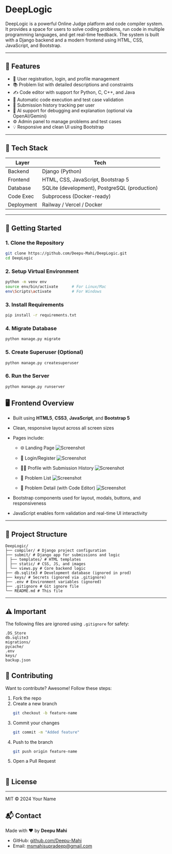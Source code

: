 # DeepLogic

DeepLogic is a powerful Online Judge platform and code compiler system. It provides a space for users to solve coding problems, run code in multiple programming languages, and get real-time feedback. The system is built with a Django backend and a modern frontend using HTML, CSS, JavaScript, and Bootstrap.

---

## 🌟 Features

- 🔐 User registration, login, and profile management  
- 📚 Problem list with detailed descriptions and constraints  
- ✍️ Code editor with support for Python, C, C++, and Java  
- 🧪 Automatic code execution and test case validation  
- 📜 Submission history tracking per user  
- 🧠 AI support for debugging and explanation (optional via OpenAI/Gemini)  
- ⚙️ Admin panel to manage problems and test cases  
- 💡 Responsive and clean UI using Bootstrap  

---

## 🧰 Tech Stack

| Layer      | Tech                          |
|------------|-------------------------------|
| Backend    | Django (Python)               |
| Frontend   | HTML, CSS, JavaScript, Bootstrap 5 |
| Database   | SQLite (development), PostgreSQL (production) |
| Code Exec  | Subprocess (Docker-ready)     |
| Deployment | Railway / Vercel / Docker     |

---

## 🚀 Getting Started

### 1. Clone the Repository

```bash
git clone https://github.com/Deepu-Mahi/DeepLogic.git
cd DeepLogic

```
### 2. Setup Virtual Environment

```bash
python -m venv env
source env/bin/activate      # For Linux/Mac
env\Scripts\activate         # For Windows

```
### 3. Install Requirements

```bash
pip install -r requirements.txt

```
### 4. Migrate Database

```bash
python manage.py migrate
```
### 5. Create Superuser (Optional)
```bash
python manage.py createsuperuser
```
### 6. Run the Server
```bash
python manage.py runserver
```
## 🖥️ Frontend Overview

- Built using **HTML5**, **CSS3**, **JavaScript**, and **Bootstrap 5**
- Clean, responsive layout across all screen sizes
- Pages include:
  - 🌐 Landing Page
![Screenshot](accounts/Landingpage.png)

  - 🔐 Login/Register
![Screenshot](accounts/Login.png)

  - 🧑‍💻 Profile with Submission History
![Screenshot](accounts/Profille.png)

  - 📃 Problem List
![Screenshot](accounts/ProblemsList.png)

  - 📘 Problem Detail (with Code Editor)
![Screenshot](accounts/ProblemDetail.png)

- Bootstrap components used for layout, modals, buttons, and responsiveness
- JavaScript enables form validation and real-time UI interactivity

---

## 📁 Project Structure

```
DeepLogic/
├── compiler/ # Django project configuration
├── submit/ # Django app for submissions and logic
│ ├── templates/ # HTML templates
│ ├── static/ # CSS, JS, and images
│ └── views.py # Core backend logic
├── db.sqlite3 # Development database (ignored in prod)
├── keys/ # Secrets (ignored via .gitignore)
├── .env # Environment variables (ignored)
├── .gitignore # Git ignore file
└── README.md # This file
```
---

## ⚠️ Important

The following files are ignored using `.gitignore` for safety:

```
.DS_Store
db.sqlite3
migrations/
pycache/
.env
keys/
backup.json
```
## 🤝 Contributing

Want to contribute? Awesome! Follow these steps:

1. Fork the repo
2. Create a new branch  
   ```bash
   git checkout -b feature-name
3. Commit your changes
   ```bash
   git commit -m "Added feature"
4. Push to the branch
   ```bash
   git push origin feature-name
5. Open a Pull Request
   ```
## 📄 License
---
MIT © 2024 Your Name

## 📬 Contact

Made with ❤️ by **Deepu Mahi**

- GitHub: [github.com/Deepu-Mahi](https://github.com/Deepu-Mahi)
- Email: msmahisupradeep@gmail.com
